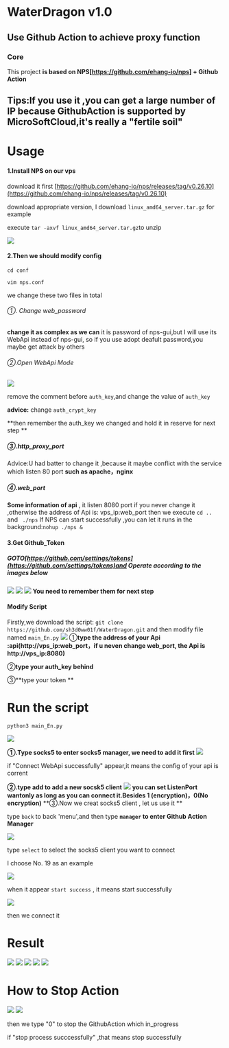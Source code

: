 # WaterDragon  v1.0
## Use Github Action to achieve proxy function
### Core
This project  **is based on NPS[https://github.com/ehang-io/nps] + Github Action**
## Tips:If you use it ,you can get a large number of IP because GithubAction is supported by MicroSoftCloud,it's really a "fertile soil"
# Usage

#### 1.Install NPS on our vps
download it first [https://github.com/ehang-io/nps/releases/tag/v0.26.10](https://github.com/ehang-io/nps/releases/tag/v0.26.10)

download appropriate version, I download `linux_amd64_server.tar.gz` for example

execute `tar -axvf linux_amd64_server.tar.gz`to unzip 

![](https://raw.githubusercontent.com/sh3d0ww01f/WaterDragon/main/img/222.png)

#### 2.Then we should modify config
`cd conf`

`vim nps.conf`

we change these two files in total

###### ①. Change web_password
**change it as complex as we can** it is password of nps-gui,but I will  use its WebApi instead of nps-gui, so if you use adopt deafult password,you maybe get attack by others
###### ②.Open WebApi Mode
![](https://raw.githubusercontent.com/sh3d0ww01f/WaterDragon/main/img/333.png)

remove the comment before `auth_key`,and change the value of `auth_key`

**advice:** change `auth_crypt_key` 

**then remember the auth_key we changed  and hold it in reserve for next step **
##### ③.http_proxy_port
Advice:U had batter to change it ,because it maybe conflict with the service which listen 80 port  **such as apache，nginx**
##### ④.web_port
**Some information of api** , it listen 8080 port if you never change it ,otherwise the address of Api is: vps_ip:web_port
then we execute `cd .. ` and ` ./nps`
If NPS can start successfully ,you can  let it runs in the background:`nohup ./nps &`
#### 3.Get Github_Token
##### GOTO[https://github.com/settings/tokens](https://github.com/settings/tokens)and Operate according to the images below


![](https://raw.githubusercontent.com/sh3d0ww01f/WaterDragon/main/img/444.png)
![](https://raw.githubusercontent.com/sh3d0ww01f/WaterDragon/main/img/555.png)
![](https://raw.githubusercontent.com/sh3d0ww01f/WaterDragon/main/img/666.png)
**You need to remember them for next step**
#### Modify Script
Firstly,we download the script:
`git clone https://github.com/sh3d0ww01f/WaterDragon.git`
and then modify file named `main_En.py`
![](https://raw.githubusercontent.com/sh3d0ww01f/WaterDragon/main/img/777.png)
 ①**type the address of your Api :api(http://vps_ip:web_port，if u neven change web_port, the Api is http://vps_ip:8080)**
 
 ②**type your auth_key behind**
 
 ③**type your token **
 
# Run the script
`python3 main_En.py`

![](https://raw.githubusercontent.com/sh3d0ww01f/WaterDragon/main/img/111en.png)

**①.Type socks5 to enter socks5 manager, we need to add it first**
![](https://raw.githubusercontent.com/sh3d0ww01f/WaterDragon/main/img/222en.png)

if "Connect WebApi successfully" appear,it means the config of your api is corrent

**②.type add to add a new socsk5 client**
![](https://raw.githubusercontent.com/sh3d0ww01f/WaterDragon/main/img/333en.png)
**you can set ListenPort wantonly as long as you can connect it.Besides 1 (encryption)，0(No encryption)**
**③.Now we creat socks5 client , let us use it **

type	`back` to back 'menu',and then type **`manager` to enter Github Action Manager**

![](https://raw.githubusercontent.com/sh3d0ww01f/WaterDragon/main/img/444en.png)

type `select` to select the socks5 client you want to connect 

I choose No. 19 as an example

![](https://raw.githubusercontent.com/sh3d0ww01f/WaterDragon/main/img/555en.png)

when it appear `start success` , it means start successfully

![](https://raw.githubusercontent.com/sh3d0ww01f/WaterDragon/main/img/4444.png)


then we connect it 

# Result
![ ](https://raw.githubusercontent.com/sh3d0ww01f/WaterDragon/main/img/1.png)
![](https://raw.githubusercontent.com/sh3d0ww01f/WaterDragon/main/img/2.png)
![](https://raw.githubusercontent.com/sh3d0ww01f/WaterDragon/main/img/3.png)
![](https://raw.githubusercontent.com/sh3d0ww01f/WaterDragon/main/img/4.png)
![](https://raw.githubusercontent.com/sh3d0ww01f/WaterDragon/main/img/5.png)
# How to Stop Action
![](https://raw.githubusercontent.com/sh3d0ww01f/WaterDragon/main/img/666en.png)
![](https://raw.githubusercontent.com/sh3d0ww01f/WaterDragon/main/img/777en.png)


then we type "0" to stop the GithubAction which in_progress


if "stop process succcessfully" ,that means stop successfully
